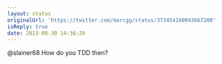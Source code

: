 ```yaml
---
layout: status
originalUrl: 'https://twitter.com/marcgg/status/373454180943667200'
isReply: true
date: 2013-08-30 14:36:29
---
```


@slainer68 How do you TDD then?
